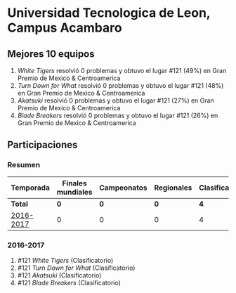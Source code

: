 # Universidad Tecnologica de Leon, Campus Acambaro

## Mejores 10 equipos

1. _White Tigers_ resolvió 0 problemas y obtuvo el lugar #121 (49%) en Gran Premio de Mexico & Centroamerica
1. _Turn Down for What_ resolvió 0 problemas y obtuvo el lugar #121 (48%) en Gran Premio de Mexico & Centroamerica
1. _Akatsuki_ resolvió 0 problemas y obtuvo el lugar #121 (27%) en Gran Premio de Mexico & Centroamerica
1. _Blade Breakers_ resolvió 0 problemas y obtuvo el lugar #121 (26%) en Gran Premio de Mexico & Centroamerica

## Participaciones

### Resumen

| Temporada | Finales mundiales | Campeonatos | Regionales | Clasificatorios | Equipos |
| --- | --- | --- | --- | --- | --- |
| **Total** | **0** | **0** | **0** | **4** | **4** |
| [2016-2017](#2016-2017) | 0 | 0 | 0 | 4 | 4 |

### 2016-2017

1. #121 _White Tigers_ (Clasificatorio)
1. #121 _Turn Down for What_ (Clasificatorio)
1. #121 _Akatsuki_ (Clasificatorio)
1. #121 _Blade Breakers_ (Clasificatorio)



